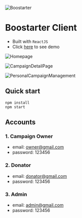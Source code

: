 ![Boostarter](https://www.linkpicture.com/q/boostarter-logo.png)

# <b>Boostarter Client</b>
- Built with `ReactJS`
- Click [here](https://boostarter.web.app/) to see demo

![Homepage](https://www.linkpicture.com/q/Screenshot-from-2021-06-28-13-31-51.png)

![CampaignDetailPage](https://www.linkpicture.com/q/Screenshot-from-2021-06-28-13-32-11.png)

![PersonalCampaignManagement](https://www.linkpicture.com/q/Screenshot-from-2021-06-28-13-31-27.png)

## <b>Quick start</b>

```
npm install
npm start
```

## <b>Accounts</b>
### 1. Campaign Owner
+ email: owner@gmail.com
+ password: 123456

### 2. Donator
+ email: donator@gmail.com
+ password: 123456

### 3. Admin
+ email: admin@gmail.com
+ password: 123456